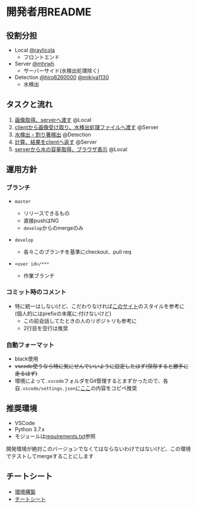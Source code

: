 # 開発者用README

## 役割分担

- Local [@raylicola](https://github.com/raylicola)
    - フロントエンド
- Server [@mhrwh](https://github.com/mhrwh)
    - サーバーサイド(水検出処理除く)
- Detection [@hiro6260000](https://github.com/hiro6260000) [@mikiya1130](https://github.com/mikiya1130)
    - 水検出

## タスクと流れ

1. [画像取得、serverへ渡す](post.md) @Local
1. [clientから画像受け取り、水検出処理ファイルへ渡す](controller.md) @Server
1. [水検出・割り箸検出](detect.md) @Detection
1. [計算、結果をclientへ返す](calc.md) @Server
1. [serverから水の容量取得、ブラウザ表示](print.md) @Local

## 運用方針

### ブランチ

- `master`
    - リリースできるもの
    - 直接pushはNG
    - `develop`からのmergeのみ
- `develop`
    - 各々このブランチを基準にcheckout、pull req

- `<user id>/***`
    - 作業ブランチ

### コミット時のコメント

- 特に統一はしないけど、こだわりなければ[このサイト](https://www.tam-tam.co.jp/tipsnote/program/post16686.html)のスタイルを参考に(個人的にはprefixの末尾に:付けないけど)
    - この前会話してたときの人のリポジトリも参考に
    - 2行目を空行は推奨

### 自動フォーマット

- black使用
- ~~vscode使うなら特に気にせんでいいように設定したはず(保存すると勝手に走るはず)~~
- 環境によって`.vscode`フォルダをGit管理するとまずかったので、各自`.vscode/settings.json`に[ここ](https://github.com/mikiya1130/Amazon/blob/0231e0cb09/.vscode/settings.json)の内容をコピペ推奨

## 推奨環境

- VSCode
- Python 3.7.x
- モジュールは[requirements.txt](../requirements.txt)参照

開発環境が絶対このバージョンでなくてはならないわけではないけど、この環境でテストしてmergeすることにします  

## チートシート

- [環境構築](build.md)
- [チートシート](cheatsheet.md)
